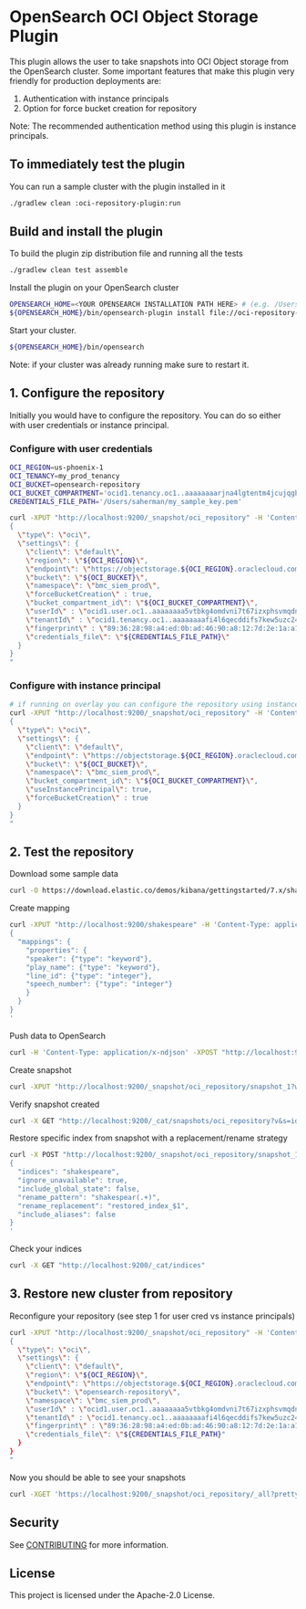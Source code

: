 # OpenSearch OCI Object Storage Plugin
This plugin allows the user to take snapshots into OCI Object storage from the OpenSearch cluster.
Some important features that make this plugin very friendly for production deployments are:
1. Authentication with instance principals
2. Option for force bucket creation for repository

Note: The recommended authentication method using this plugin is instance principals.

## To immediately test the plugin
You can run a sample cluster with the plugin installed in it
```bash
./gradlew clean :oci-repository-plugin:run
```

## Build and install the plugin
To build the plugin zip distribution file and running all the tests
```bash
./gradlew clean test assemble
```


Install the plugin on your OpenSearch cluster
```bash
OPENSEARCH_HOME=<YOUR OPENSEARCH INSTALLATION PATH HERE> # (e.g. /Users/saherman/opensearch)
${OPENSEARCH_HOME}/bin/opensearch-plugin install file://oci-repository-plugin/build/distributions/repository-oci-2.6.0.zip
```

Start your cluster.
```bash
${OPENSEARCH_HOME}/bin/opensearch
```
Note: if your cluster was already running make sure to restart it.

## 1. Configure the repository
Initially you would have to configure the repository.
You can do so either with user credentials or instance principal.

### Configure with user credentials
```bash
OCI_REGION=us-phoenix-1
OCI_TENANCY=my_prod_tenancy
OCI_BUCKET=opensearch-repository
OCI_BUCKET_COMPARTMENT='ocid1.tenancy.oc1..aaaaaaaarjna4lgtentm4jcujqgb3pjkk422h5dfblctgz4sd62tpacikinq'
CREDENTIALS_FILE_PATH='/Users/saherman/my_sample_key.pem'

curl -XPUT "http://localhost:9200/_snapshot/oci_repository" -H 'Content-Type: application/json' -d"
{
  \"type\": \"oci\",
  \"settings\": {
    \"client\": \"default\",
    \"region\": \"${OCI_REGION}\",
    \"endpoint\": \"https://objectstorage.${OCI_REGION}.oraclecloud.com\",
    \"bucket\": \"${OCI_BUCKET}\",
    \"namespace\": \"bmc_siem_prod\",
    \"forceBucketCreation\" : true,
    \"bucket_compartment_id\": \"${OCI_BUCKET_COMPARTMENT}\",
    \"userId\" : \"ocid1.user.oc1..aaaaaaaa5vtbkg4omdvni7t67izxphsvmqdnkfhhspn54hvo7n5no65332yq\",
    \"tenantId\" : \"ocid1.tenancy.oc1..aaaaaaaafi4l6qecddifs7kew5uzc24xwvtraosoiyvjgc5rq26nciigrhtq\",
    \"fingerprint\" : \"89:36:28:98:a4:ed:0b:ad:46:90:a8:12:7d:2e:1a:a1\",
    \"credentials_file\": \"${CREDENTIALS_FILE_PATH}\"
  }
}
"
``` 

### Configure with instance principal

```bash
# if running on overlay you can configure the repository using instance principal
curl -XPUT "http://localhost:9200/_snapshot/oci_repository" -H 'Content-Type: application/json' -d"
{
  \"type\": \"oci\",
  \"settings\": {
    \"client\": \"default\",
    \"endpoint\": \"https://objectstorage.${OCI_REGION}.oraclecloud.com\",
    \"bucket\": \"${OCI_BUCKET}\",
    \"namespace\": \"bmc_siem_prod\",
    \"bucket_compartment_id\": \"${OCI_BUCKET_COMPARTMENT}\",
    \"useInstancePrincipal\": true,
    \"forceBucketCreation\" : true
  }
}
"
```

## 2. Test the repository
Download some sample data
```bash
curl -O https://download.elastic.co/demos/kibana/gettingstarted/7.x/shakespeare.json
```

Create mapping
```bash
curl -XPUT "http://localhost:9200/shakespeare" -H 'Content-Type: application/json' -d'
{
  "mappings": {
    "properties": {
    "speaker": {"type": "keyword"},
    "play_name": {"type": "keyword"},
    "line_id": {"type": "integer"},
    "speech_number": {"type": "integer"}
    }
  }
}
'
```

Push data to OpenSearch
```bash
curl -H 'Content-Type: application/x-ndjson' -XPOST "http://localhost:9200/shakespeare/_bulk?pretty" --data-binary @shakespeare.json
```

Create snapshot
```bash
curl -XPUT "http://localhost:9200/_snapshot/oci_repository/snapshot_1?wait_for_completion=true"
```

Verify snapshot created
```bash
curl -X GET "http://localhost:9200/_cat/snapshots/oci_repository?v&s=id&pretty"
```

Restore specific index from snapshot with a replacement/rename strategy
```bash
curl -X POST "http://localhost:9200/_snapshot/oci_repository/snapshot_1/_restore?pretty" -H 'Content-Type: application/json' -d'
{
  "indices": "shakespeare",
  "ignore_unavailable": true,
  "include_global_state": false,
  "rename_pattern": "shakespear(.+)",
  "rename_replacement": "restored_index_$1",
  "include_aliases": false
}
'
```

Check your indices
```bash
curl -X GET "http://localhost:9200/_cat/indices"
```

## 3. Restore new cluster from repository
Reconfigure your repository (see step 1 for user cred vs instance principals)
```bash
curl -XPUT "http://localhost:9200/_snapshot/oci_repository" -H 'Content-Type: application/json' -d"
{
  \"type\": \"oci\",
  \"settings\": {
    \"client\": \"default\",
    \"region\": \"${OCI_REGION}\",
    \"endpoint\": \"https://objectstorage.${OCI_REGION}.oraclecloud.com\",
    \"bucket\": \"opensearch-repository\",
    \"namespace\": \"bmc_siem_prod\",
    \"userId\" : \"ocid1.user.oc1..aaaaaaaa5vtbkg4omdvni7t67izxphsvmqdnkfhhspn54hvo7n5no65332yq\",
    \"tenantId\" : \"ocid1.tenancy.oc1..aaaaaaaafi4l6qecddifs7kew5uzc24xwvtraosoiyvjgc5rq26nciigrhtq\",
    \"fingerprint\" : \"89:36:28:98:a4:ed:0b:ad:46:90:a8:12:7d:2e:1a:a1\",
    \"credentials_file\": \"${CREDENTIALS_FILE_PATH}"
  }
}
"
```

Now you should be able to see your snapshots
```bash
curl -XGET 'https://localhost:9200/_snapshot/oci_repository/_all?pretty' 
```



## Security

See [CONTRIBUTING](CONTRIBUTING.md#security-issue-notifications) for more information.

## License

This project is licensed under the Apache-2.0 License.


